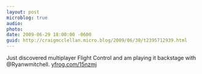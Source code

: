```yaml
---
layout: post
microblog: true
audio: 
photo: 
date: 2009-06-29 18:00:00 -0600
guid: http://craigmcclellan.micro.blog/2009/06/30/t2395712939.html
---
```

Just discovered multiplayer Flight Control and am playing it backstage with  @Ryanwmitchell.  [yfrog.com/15nzmj](http://yfrog.com/15nzmj)
